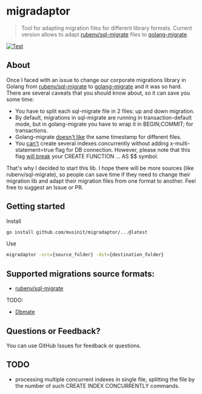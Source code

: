 # migradaptor
> Tool for adapting migration files for different library formats. Current version allows to adapt [rubenv/sql-migrate](https://github.com/rubenv/sql-migrate) files to [golang-migrate](https://github.com/golang-migrate).

[![Test](https://github.com/musinit/migradaptor/actions/workflows/test.yml/badge.svg)](https://github.com/musinit/migradaptor/actions/workflows/test.yml) 

About
---------
Once I faced with an issue to change our corporate migrations library in Golang from [rubenv/sql-migrate](https://github.com/rubenv/sql-migrate)
to [golang-migrate](https://github.com/golang-migrate) and it was so hard.
There are several caveats that you should know about, so it can save you some time:
 - You have to split each sql-migrate file in 2 files: up and down migration.
 - By default, migrations in sql-migrate are running in transaction-default mode, but in golang-migrate you have to wrap it in BEGIN;COMMIT; for transactions.
 - Golang-migrate [doesn't like](https://github.com/golang-migrate/migrate/issues/731) the same timestamp for different files.
 - You [can't](https://github.com/golang-migrate/migrate/issues/284) create several indexes concurrently without adding x-multi-statement=true flag for DB connection. 
However, please note that this flag [will break](https://github.com/golang-migrate/migrate/issues/590) your CREATE FUNCTION ... AS $$ symbol.
  
That's why I decided to start this lib.
I hope there will be more sources (like rubenv/sql-migrate), so people can save time if they need to change their migration lib and adapt their migration files from one format to another.
Feel free to suggest an Issue or PR.

## Getting started
Install
```bash
go install github.com/musinit/migradaptor/...@latest
```

Use
```bash
migradaptor -src={source_folder} -dst={destination_folder}
```
## Supported migrations source formats:
- [rubenv/sql-migrate](https://github.com/rubenv/sql-migrate)

TODO:
- [Dbmate](https://github.com/amacneil/dbmate)

## Questions or Feedback?

You can use GitHub Issues for feedback or questions.

## TODO
 - processing multiple concurrent indexes in single file, splitting the file by the number of such CREATE INDEX CONCURRENTLY commands.
